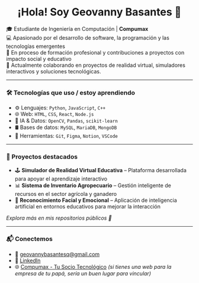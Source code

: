 <h1 align="center">¡Hola! Soy Geovanny Basantes 👋</h1>

🎓 Estudiante de Ingeniería en Computación | **Compumax**  
💻 Apasionado por el desarrollo de software, la programación y las tecnologías emergentes  
🚀 En proceso de formación profesional y contribuciones a proyectos con impacto social y educativo  
🔬 Actualmente colaborando en proyectos de realidad virtual, simuladores interactivos y soluciones tecnológicas.

---

### 🛠️ Tecnologías que uso / estoy aprendiendo

- ⚙️ Lenguajes: `Python`, `JavaScript`, `C++`
- 🌐 Web: `HTML`, `CSS`, `React`, `Node.js`
- 🧠 IA & Datos: `OpenCV`, `Pandas`, `scikit-learn`
- 🛢️ Bases de datos: `MySQL`, `MariaDB`, `MongoDB`
- 🔧 Herramientas: `Git`, `Figma`, `Notion`, `VSCode`

---

### 📌 Proyectos destacados

- 🕹️ **Simulador de Realidad Virtual Educativa** – Plataforma desarrollada para apoyar el aprendizaje interactivo  
- 📊 **Sistema de Inventario Agropecuario** – Gestión inteligente de recursos en el sector agrícola y ganadero  
- 🤖 **Reconocimiento Facial y Emocional** – Aplicación de inteligencia artificial en entornos educativos para mejorar la interacción  

*Explora más en mis repositorios públicos 📂*

---

### 📬 Conectemos

- 📧 geovannybasantesq@gmail.com  
- 💼 [LinkedIn](https://www.linkedin.com/in/geovanny-basantes-0471b123a/)  
- 🌐 [Compumax - Tu Socio Tecnológico](#) *(si tienes una web para la empresa de tu papá, sería un buen lugar para vincular)*  
